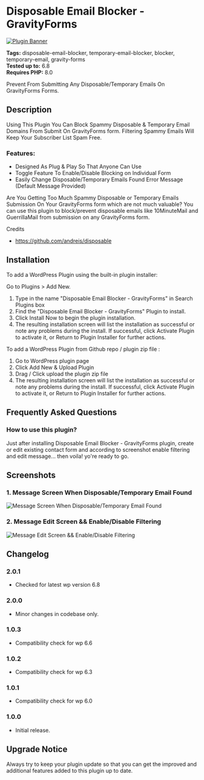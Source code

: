 # Disposable Email Blocker - GravityForms

[![Plugin Banner](https://ps.w.org/disposable-email-blocker-gravityforms/assets/banner-772x250.png)](https://wordpress.org/plugins/disposable-email-blocker-gravityforms/)

**Tags:** disposable-email-blocker, temporary-email-blocker, blocker, temporary-email, gravity-forms \
**Tested up to:** 6.8 \
**Requires PHP:** 8.0

Prevent From Submitting Any Disposable/Temporary Emails On GravityForms Forms.

## Description

Using This Plugin You Can Block Spammy Disposable & Temporary Email Domains From Submit On GravityForms form. Filtering Spammy Emails Will Keep Your Subscriber List Spam Free.

### Features:

- Designed As Plug & Play So That Anyone Can Use
- Toggle Feature To Enable/Disable Blocking on Individual Form
- Easily Change Disposable/Temporary Emails Found Error Message (Default Message Provided)

Are You Getting Too Much Spammy Disposable or Temporary Emails Submission On Your GravityForms form which are not much valuable? You can use this plugin to block/prevent disposable emails like 10MinuteMail and GuerrillaMail from submission on any GravityForms form.

Credits
- https://github.com/andreis/disposable

## Installation

To add a WordPress Plugin using the built-in plugin installer:

Go to Plugins > Add New.

1. Type in the name "Disposable Email Blocker - GravityForms" in Search Plugins box
2. Find the "Disposable Email Blocker - GravityForms" Plugin to install.
3. Click Install Now to begin the plugin installation.
4. The resulting installation screen will list the installation as successful or note any problems during the install.
If successful, click Activate Plugin to activate it, or Return to Plugin Installer for further actions.

To add a WordPress Plugin from Github repo / plugin zip file :
1. Go to WordPress plugin page
2. Click Add New & Upload Plugin
3. Drag / Click upload the plugin zip file
4. The resulting installation screen will list the installation as successful or note any problems during the install.
If successful, click Activate Plugin to activate it, or Return to Plugin Installer for further actions.

## Frequently Asked Questions

### How to use this plugin?

Just after installing Disposable Email Blocker - GravityForms plugin, create or edit existing contact form and according to screenshot enable filtering and edit message... then voila! yo're ready to go.

## Screenshots

### 1. Message Screen When Disposable/Temporary Email Found

![Message Screen When Disposable/Temporary Email Found](https://ps.w.org/disposable-email-blocker-gravityforms/assets/screenshot-1.png)

### 2. Message Edit Screen && Enable/Disable Filtering

![Message Edit Screen && Enable/Disable Filtering](https://ps.w.org/disposable-email-blocker-gravityforms/assets/screenshot-2.png)

## Changelog

### 2.0.1
- Checked for latest wp version 6.8

### 2.0.0
- Minor changes in codebase only.

### 1.0.3
- Compatibility check for wp 6.6

### 1.0.2
- Compatibility check for wp 6.3

### 1.0.1

- Compatibility check for wp 6.0
### 1.0.0

- Initial release.

## Upgrade Notice

Always try to keep your plugin update so that you can get the improved and additional features added to this plugin up to date.